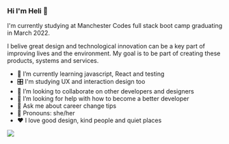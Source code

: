 ### Hi I'm Heli 👋 

I'm currently studying at Manchester Codes full stack boot camp graduating in March 2022. 

I belive great design and technological innovation can be a key part of improving lives and the environment. My goal is to be part of creating these products, systems and services. 

* 🌱 I’m currently learning javascript, React and testing
* 🎛 I'm studying UX and interaction design too
* 🤝 I’m looking to collaborate on other developers and designers
* 🤔 I’m looking for help with how to become a better developer
* 💬 Ask me about career change tips
* 👩 Pronouns: she/her
* ❤️ I love good design, kind people and quiet places

<img src="https://github-readme-stats.vercel.app/api/top-langs?username=heliDevine"/>
